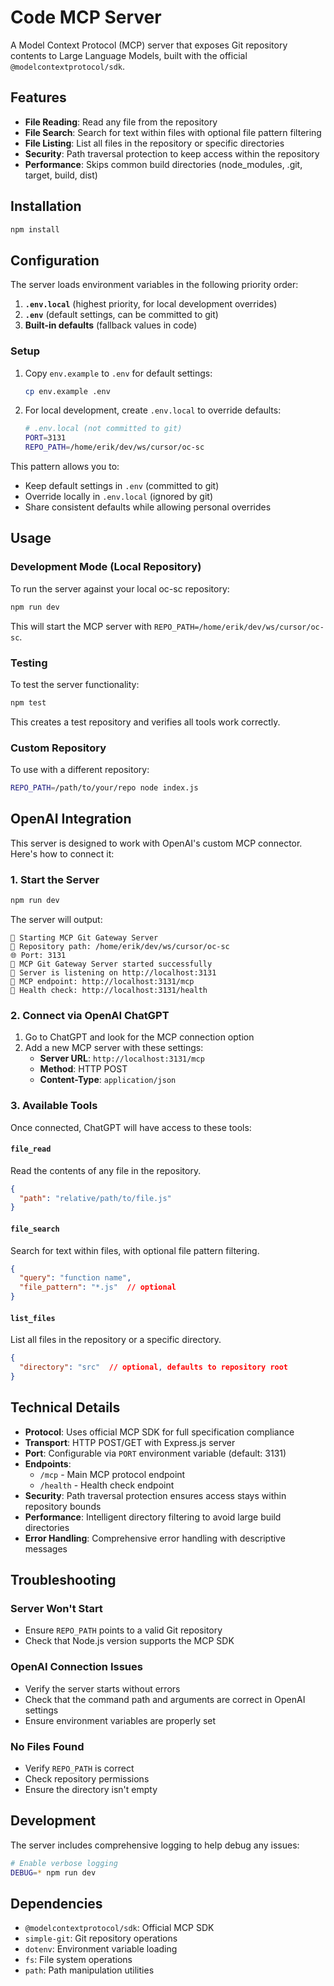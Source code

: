 # Code MCP Server

A Model Context Protocol (MCP) server that exposes Git repository contents to Large Language Models, built with the official `@modelcontextprotocol/sdk`.

## Features

- **File Reading**: Read any file from the repository
- **File Search**: Search for text within files with optional file pattern filtering
- **File Listing**: List all files in the repository or specific directories
- **Security**: Path traversal protection to keep access within the repository
- **Performance**: Skips common build directories (node_modules, .git, target, build, dist)

## Installation

```bash
npm install
```

## Configuration

The server loads environment variables in the following priority order:

1. **`.env.local`** (highest priority, for local development overrides)
2. **`.env`** (default settings, can be committed to git)
3. **Built-in defaults** (fallback values in code)

### Setup

1. Copy `env.example` to `.env` for default settings:
   ```bash
   cp env.example .env
   ```

2. For local development, create `.env.local` to override defaults:
   ```bash
   # .env.local (not committed to git)
   PORT=3131
   REPO_PATH=/home/erik/dev/ws/cursor/oc-sc
   ```

This pattern allows you to:
- Keep default settings in `.env` (committed to git)
- Override locally in `.env.local` (ignored by git)
- Share consistent defaults while allowing personal overrides

## Usage

### Development Mode (Local Repository)

To run the server against your local oc-sc repository:

```bash
npm run dev
```

This will start the MCP server with `REPO_PATH=/home/erik/dev/ws/cursor/oc-sc`.

### Testing

To test the server functionality:

```bash
npm test
```

This creates a test repository and verifies all tools work correctly.

### Custom Repository

To use with a different repository:

```bash
REPO_PATH=/path/to/your/repo node index.js
```

## OpenAI Integration

This server is designed to work with OpenAI's custom MCP connector. Here's how to connect it:

### 1. Start the Server

```bash
npm run dev
```

The server will output:
```
🚀 Starting MCP Git Gateway Server
📂 Repository path: /home/erik/dev/ws/cursor/oc-sc
🌐 Port: 3131
🎉 MCP Git Gateway Server started successfully
📡 Server is listening on http://localhost:3131
🔗 MCP endpoint: http://localhost:3131/mcp
💊 Health check: http://localhost:3131/health
```

### 2. Connect via OpenAI ChatGPT

1. Go to ChatGPT and look for the MCP connection option
2. Add a new MCP server with these settings:
   - **Server URL**: `http://localhost:3131/mcp`
   - **Method**: HTTP POST
   - **Content-Type**: `application/json`

### 3. Available Tools

Once connected, ChatGPT will have access to these tools:

#### `file_read`
Read the contents of any file in the repository.
```json
{
  "path": "relative/path/to/file.js"
}
```

#### `file_search`
Search for text within files, with optional file pattern filtering.
```json
{
  "query": "function name",
  "file_pattern": "*.js"  // optional
}
```

#### `list_files`
List all files in the repository or a specific directory.
```json
{
  "directory": "src"  // optional, defaults to repository root
}
```

## Technical Details

- **Protocol**: Uses official MCP SDK for full specification compliance
- **Transport**: HTTP POST/GET with Express.js server
- **Port**: Configurable via `PORT` environment variable (default: 3131)
- **Endpoints**: 
  - `/mcp` - Main MCP protocol endpoint
  - `/health` - Health check endpoint
- **Security**: Path traversal protection ensures access stays within repository bounds
- **Performance**: Intelligent directory filtering to avoid large build directories
- **Error Handling**: Comprehensive error handling with descriptive messages

## Troubleshooting

### Server Won't Start
- Ensure `REPO_PATH` points to a valid Git repository
- Check that Node.js version supports the MCP SDK

### OpenAI Connection Issues
- Verify the server starts without errors
- Check that the command path and arguments are correct in OpenAI settings
- Ensure environment variables are properly set

### No Files Found
- Verify `REPO_PATH` is correct
- Check repository permissions
- Ensure the directory isn't empty

## Development

The server includes comprehensive logging to help debug any issues:

```bash
# Enable verbose logging
DEBUG=* npm run dev
```

## Dependencies

- `@modelcontextprotocol/sdk`: Official MCP SDK
- `simple-git`: Git repository operations  
- `dotenv`: Environment variable loading
- `fs`: File system operations
- `path`: Path manipulation utilities
